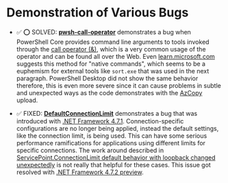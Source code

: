 # Demonstration of Various Bugs

* ✅ ⭕ SOLVED: **[pwsh-call-operator](./pwsh-call-operator/README.md)** demonstrates a bug when PowerShell Core provides command line arguments to tools invoked through the [call operator (&)](https://learn.microsoft.com/en-us/powershell/module/microsoft.powershell.core/about/about_operators?view=powershell-7.4#call-operator-), which is a very common usage of the operator and can be found all over the Web.
Even [learn.microsoft.com](https://learn.microsoft.com/en-us/powershell/scripting/learn/shell/running-commands?view=powershell-7.4#running-powershell-commands) suggests this method for "native commands", which seems to be a euphemism for external tools like `sort.exe` that was used in the next paragraph.
PowerShell Desktop did not show the same behavior therefore, this is even more severe since it can cause problems in subtle and unexpected ways as the code demonstrates with the [AzCopy](https://learn.microsoft.com/en-us/azure/storage/common/storage-use-azcopy-v10) upload.


* ✅ FIXED: **[DefaultConnectionLimit](DefaultConnectionLimit/DefaultConnectionLimit/DefaultConnectionLimit.cs)** demonstrates a bug that was introduced with [.NET Framework 4.7.1](https://github.com/Microsoft/dotnet/blob/master/releases/net471/dotnet471-changes.md). Connection-specific configurations are no longer being applied, instead the default settings, like the connection limit, is being used. This can have some serious performance ramifications for applications using different limits for specific connections. The work around described in [ServicePoint.ConnectionLimit default behavior with loopback changed unexpectedly](https://github.com/Microsoft/dotnet/blob/master/releases/net471/KnownIssues/534719-Networking%20ServicePoint.ConnectionLimit%20default%20behavior%20with%20loopback%20changed%20unexpectedly.md) is not really that helpful for these cases.
This issue got resolved with [.NET Framework 4.7.2 preview](https://blogs.msdn.microsoft.com/dotnet/2018/02/05/announcing-net-framework-4-7-2-early-access-build-3052/).
